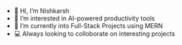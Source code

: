 - 👋 Hi, I’m Nishkarsh
- 👀 I’m interested in AI-powered productivity tools
- 🌱 I’m currently into Full-Stack Projects using MERN
- 💻 Always looking to colloborate on interesting projects

<!---
Nishkarsh1606/Nishkarsh1606 is a ✨ special ✨ repository because its `README.md` (this file) appears on your GitHub profile.
You can click the Preview link to take a look at your changes.
--->
